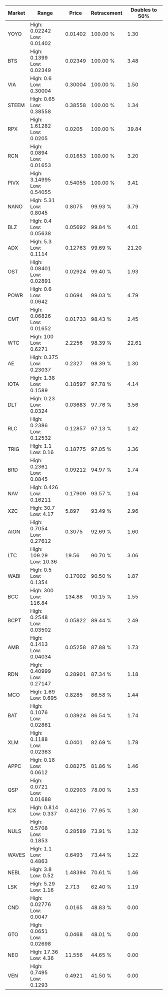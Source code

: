 | Market | Range | Price| Retracement | Doubles to 50% |
| --- | --- | --- | --- | --- |
| YOYO | High: 0.02242<br />Low: 0.01402 | 0.01402 | 100.00 % | 1.30 |
| BTS | High: 0.1399<br />Low: 0.02349 | 0.02349 | 100.00 % | 3.48 |
| VIA | High: 0.6<br />Low: 0.30004 | 0.30004 | 100.00 % | 1.50 |
| STEEM | High: 0.65<br />Low: 0.38558 | 0.38558 | 100.00 % | 1.34 |
| RPX | High: 1.61282<br />Low: 0.0205 | 0.0205 | 100.00 % | 39.84 |
| RCN | High: 0.0894<br />Low: 0.01653 | 0.01653 | 100.00 % | 3.20 |
| PIVX | High: 3.14995<br />Low: 0.54055 | 0.54055 | 100.00 % | 3.41 |
| NANO | High: 5.31<br />Low: 0.8045 | 0.8075 | 99.93 % | 3.79 |
| BLZ | High: 0.4<br />Low: 0.05638 | 0.05692 | 99.84 % | 4.01 |
| ADX | High: 5.3<br />Low: 0.1114 | 0.12763 | 99.69 % | 21.20 |
| OST | High: 0.08401<br />Low: 0.02891 | 0.02924 | 99.40 % | 1.93 |
| POWR | High: 0.6<br />Low: 0.0642 | 0.0694 | 99.03 % | 4.79 |
| CMT | High: 0.06826<br />Low: 0.01652 | 0.01733 | 98.43 % | 2.45 |
| WTC | High: 100<br />Low: 0.6271 | 2.2256 | 98.39 % | 22.61 |
| AE | High: 0.375<br />Low: 0.23037 | 0.2327 | 98.39 % | 1.30 |
| IOTA | High: 1.38<br />Low: 0.1589 | 0.18597 | 97.78 % | 4.14 |
| DLT | High: 0.23<br />Low: 0.0324 | 0.03683 | 97.76 % | 3.56 |
| RLC | High: 0.2386<br />Low: 0.12532 | 0.12857 | 97.13 % | 1.42 |
| TRIG | High: 1.1<br />Low: 0.16 | 0.18775 | 97.05 % | 3.36 |
| BRD | High: 0.2361<br />Low: 0.0845 | 0.09212 | 94.97 % | 1.74 |
| NAV | High: 0.426<br />Low: 0.16211 | 0.17909 | 93.57 % | 1.64 |
| XZC | High: 30.7<br />Low: 4.17 | 5.897 | 93.49 % | 2.96 |
| AION | High: 0.7054<br />Low: 0.27612 | 0.3075 | 92.69 % | 1.60 |
| LTC | High: 109.29<br />Low: 10.36 | 19.56 | 90.70 % | 3.06 |
| WABI | High: 0.5<br />Low: 0.1354 | 0.17002 | 90.50 % | 1.87 |
| BCC | High: 300<br />Low: 116.84 | 134.88 | 90.15 % | 1.55 |
| BCPT | High: 0.2548<br />Low: 0.03502 | 0.05822 | 89.44 % | 2.49 |
| AMB | High: 0.1413<br />Low: 0.04034 | 0.05258 | 87.88 % | 1.73 |
| RDN | High: 0.40999<br />Low: 0.27147 | 0.28901 | 87.34 % | 1.18 |
| MCO | High: 1.69<br />Low: 0.695 | 0.8285 | 86.58 % | 1.44 |
| BAT | High: 0.1076<br />Low: 0.02861 | 0.03924 | 86.54 % | 1.74 |
| XLM | High: 0.1188<br />Low: 0.02363 | 0.0401 | 82.69 % | 1.78 |
| APPC | High: 0.18<br />Low: 0.0612 | 0.08275 | 81.86 % | 1.46 |
| QSP | High: 0.0721<br />Low: 0.01688 | 0.02903 | 78.00 % | 1.53 |
| ICX | High: 0.814<br />Low: 0.337 | 0.44216 | 77.95 % | 1.30 |
| NULS | High: 0.5708<br />Low: 0.1853 | 0.28589 | 73.91 % | 1.32 |
| WAVES | High: 1.1<br />Low: 0.4863 | 0.6493 | 73.44 % | 1.22 |
| NEBL | High: 3.8<br />Low: 0.52 | 1.48394 | 70.61 % | 1.46 |
| LSK | High: 5.29<br />Low: 1.16 | 2.713 | 62.40 % | 1.19 |
| CND | High: 0.02776<br />Low: 0.0047 | 0.0165 | 48.83 % | 0.00 |
| GTO | High: 0.0651<br />Low: 0.02698 | 0.0468 | 48.01 % | 0.00 |
| NEO | High: 17.36<br />Low: 4.36 | 11.556 | 44.65 % | 0.00 |
| VEN | High: 0.7495<br />Low: 0.1293 | 0.4921 | 41.50 % | 0.00 |
